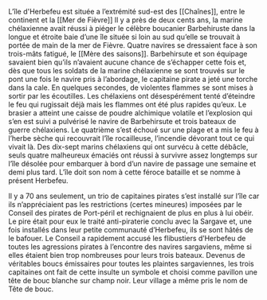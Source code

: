 L’île d'Herbefeu est située a l’extrémité sud-est des [[Chaînes]], entre le continent et la [[Mer de Fièvre]]
Il y a près de deux cents ans, la marine chélaxienne avait réussi à piéger le célèbre boucanier Barbehiruste dans la longue et étroite baie d’une île située si loin au sud qu’elle se trouvait à portée de main de la mer de Fièvre. Quatre navires se dressaient face à son trois-mâts fatigué, le [[Mère des saisons]]. Barbehirsute et son équipage savaient bien qu’ils n’avaient aucune chance de s’échapper cette fois et, dès que tous les soldats de la marine
chélaxienne se sont trouvés sur le pont une fois le navire pris à l’abordage, le capitaine pirate a jeté une torche dans la cale. En quelques secondes, de violentes flammes se sont mises à sortir par les écoutilles. Les chélaxiens ont désespérément tenté d’éteindre le feu qui rugissait déjà mais les flammes ont été plus rapides qu’eux. Le brasier a atteint une caisse de poudre alchimique volatile et l’explosion qui s’en est suivi a pulvérisé le navire de Barbehirsute et trois bateaux de guerre chélaxiens. Le quatrième s’est échoué sur une plage et a mis le feu à l’herbe sèche qui recouvrait l’île rocailleuse, l’incendie dévorant tout ce qui vivait là. Des dix-sept marins chélaxiens qui ont survécu à cette débâcle, seuls quatre malheureux émaciés ont réussi à survivre assez longtemps sur l’île désolée pour embarquer à bord d’un navire de passage une semaine et demi plus tard. L’île doit son nom à cette féroce bataille et se nomme à présent Herbefeu.

Il y a 70 ans seulement, un trio de capitaines pirates s’est installé sur l’île car ils n’appréciaient pas les restrictions (certes mineures) imposées par le Conseil des pirates de Port-péril et rechignaient de plus en plus à lui obéir. Le pire était pour eux le traité anti-piraterie conclu avec la Sargave et, une fois installés dans leur petite communauté d’Herbefeu, ils se sont hâtés de le bafouer. Le Conseil a rapidement accusé les flibustiers d’Herbefeu de toutes les agressions pirates à l’encontre des navires sargaviens, même si elles étaient bien trop nombreuses pour leurs trois bateaux. Devenus de véritables boucs émissaires pour toutes les plaintes sargaviennes, les trois capitaines ont fait de cette insulte un symbole et choisi comme pavillon une tête de bouc blanche sur champ noir. Leur village a même pris le nom de Tête de bouc.